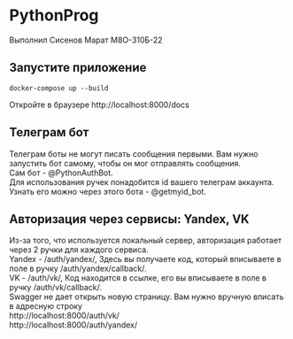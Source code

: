 # PythonProg
Выполнил Сисенов Марат М8О-310Б-22

## Запустите приложение
```
docker-compose up --build
```
Откройте в браузере http://localhost:8000/docs

## Телеграм бот
Телеграм боты не могут писать сообщения первыми. Вам нужно запустить бот самому, чтобы он мог отправлять сообщения.\
Сам бот - @PythonAuthBot.\
Для использования ручек понадобится id вашего телеграм аккаунта. Узнать его можно через этого бота - @getmyid_bot.

## Авторизация через сервисы: Yandex, VK
Из-за того, что используется локальный сервер, авторизация работает через 2 ручки для каждого сервиса.\
Yandex - /auth/yandex/, Здесь вы получаете код, который вписываете в поле в ручку /auth/yandex/callback/.\
VK - /auth/vk/, Код находится в ссылке, его вы вписываете в поле в ручку /auth/vk/callback/.\
Swagger не дает открыть новую страницу. Вам нужно вручную вписать в адресную строку\
http://localhost:8000/auth/vk/ \
http://localhost:8000/auth/yandex/